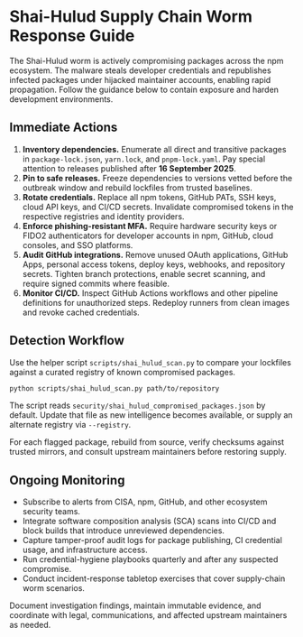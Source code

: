 # Shai-Hulud Supply Chain Worm Response Guide

The Shai-Hulud worm is actively compromising packages across the npm ecosystem. The malware steals developer credentials and republishes infected packages under hijacked maintainer accounts, enabling rapid propagation. Follow the guidance below to contain exposure and harden development environments.

## Immediate Actions

1. **Inventory dependencies.** Enumerate all direct and transitive packages in `package-lock.json`, `yarn.lock`, and `pnpm-lock.yaml`. Pay special attention to releases published after **16 September 2025**.
2. **Pin to safe releases.** Freeze dependencies to versions vetted before the outbreak window and rebuild lockfiles from trusted baselines.
3. **Rotate credentials.** Replace all npm tokens, GitHub PATs, SSH keys, cloud API keys, and CI/CD secrets. Invalidate compromised tokens in the respective registries and identity providers.
4. **Enforce phishing-resistant MFA.** Require hardware security keys or FIDO2 authenticators for developer accounts in npm, GitHub, cloud consoles, and SSO platforms.
5. **Audit GitHub integrations.** Remove unused OAuth applications, GitHub Apps, personal access tokens, deploy keys, webhooks, and repository secrets. Tighten branch protections, enable secret scanning, and require signed commits where feasible.
6. **Monitor CI/CD.** Inspect GitHub Actions workflows and other pipeline definitions for unauthorized steps. Redeploy runners from clean images and revoke cached credentials.

## Detection Workflow

Use the helper script `scripts/shai_hulud_scan.py` to compare your lockfiles against a curated registry of known compromised packages.

```bash
python scripts/shai_hulud_scan.py path/to/repository
```

The script reads `security/shai_hulud_compromised_packages.json` by default. Update that file as new intelligence becomes available, or supply an alternate registry via `--registry`.

For each flagged package, rebuild from source, verify checksums against trusted mirrors, and consult upstream maintainers before restoring supply.

## Ongoing Monitoring

- Subscribe to alerts from CISA, npm, GitHub, and other ecosystem security teams.
- Integrate software composition analysis (SCA) scans into CI/CD and block builds that introduce unreviewed dependencies.
- Capture tamper-proof audit logs for package publishing, CI credential usage, and infrastructure access.
- Run credential-hygiene playbooks quarterly and after any suspected compromise.
- Conduct incident-response tabletop exercises that cover supply-chain worm scenarios.

Document investigation findings, maintain immutable evidence, and coordinate with legal, communications, and affected upstream maintainers as needed.
